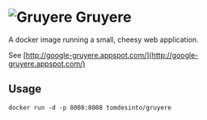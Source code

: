 ![Gruyere][logo] Gruyere
========================

A docker image running a small, cheesy web application.

See [http://google-gruyere.appspot.com/](http://google-gruyere.appspot.com/)


Usage
-----

    docker run -d -p 8008:8008 tomdesinto/gruyere
	


[logo]: http://google-gruyere.appspot.com/static/gruyere-78.png